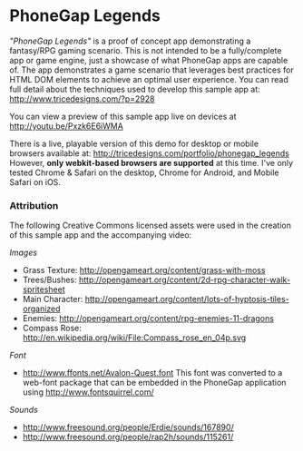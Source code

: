 # PhoneGap Legends

*"PhoneGap Legends"* is a proof of concept app demonstrating a fantasy/RPG gaming scenario. This is not intended to be a fully/complete app or game engine, just a showcase of what PhoneGap apps are capable of.   The app demonstrates a game scenario that leverages best practices for HTML DOM elements to achieve an optimal user experience.  You can read full detail about the techniques used to develop this sample app at: http://www.tricedesigns.com/?p=2928

You can view a preview of this sample app live on devices at http://youtu.be/Pxzk6E6iWMA

There is a live, playable version of this demo for desktop or mobile browsers available at: http://tricedesigns.com/portfolio/phonegap_legends
However, **only webkit-based browsers are supported** at this time. I've only tested Chrome & Safari on the desktop, Chrome for Android, and Mobile Safari on iOS.

### Attribution

The following Creative Commons licensed assets were used in the creation of this sample app and the accompanying video:

*Images*

* Grass Texture: http://opengameart.org/content/grass-with-moss
* Trees/Bushes: http://opengameart.org/content/2d-rpg-character-walk-spritesheet
* Main Character: http://opengameart.org/content/lots-of-hyptosis-tiles-organized
* Enemies: http://opengameart.org/content/rpg-enemies-11-dragons
* Compass Rose: http://en.wikipedia.org/wiki/File:Compass_rose_en_04p.svg

*Font*
* http://www.ffonts.net/Avalon-Quest.font   This font was converted to a web-font package that can be embedded in the PhoneGap application using http://www.fontsquirrel.com/

*Sounds*
* http://www.freesound.org/people/Erdie/sounds/167890/
* http://www.freesound.org/people/rap2h/sounds/115261/

